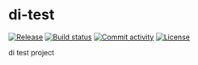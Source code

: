 # di-test

[![Release](https://img.shields.io/github/v/release/default@default.com/di-test)](https://img.shields.io/github/v/release/default@default.com/di-test)
[![Build status](https://img.shields.io/github/actions/workflow/status/default@default.com/di-test/main.yml?branch=main)](https://github.com/default@default.com/di-test/actions/workflows/main.yml?query=branch%3Amain)
[![Commit activity](https://img.shields.io/github/commit-activity/m/default@default.com/di-test)](https://img.shields.io/github/commit-activity/m/default@default.com/di-test)
[![License](https://img.shields.io/github/license/default@default.com/di-test)](https://img.shields.io/github/license/default@default.com/di-test)

di test project
